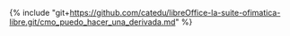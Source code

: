 {% include "git+https://github.com/catedu/libreOffice-la-suite-ofimatica-libre.git/cmo_puedo_hacer_una_derivada.md" %}